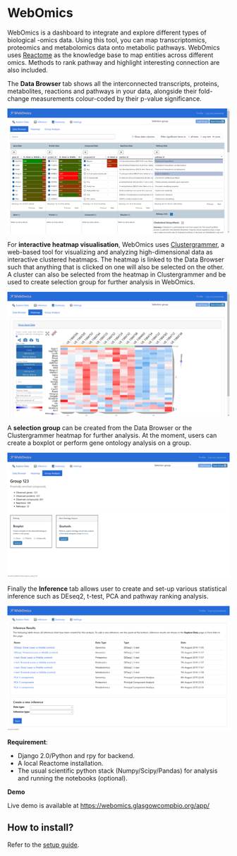# WebOmics
WebOmics is a dashboard to integrate and explore different types of biological -omics data. 
Using this tool, you can map transcriptomics, proteomics and metabolomics data onto metabolic pathways. 
WebOmics uses [Reactome](https://reactome.org/) as the knowledge base to map entities across different omics.
Methods to rank pathway and highlight interesting connection are also included.

The **Data Browser** tab shows all the interconnected transcripts, proteins, metabolites, reactions and pathways in your data, alongside their fold-change measurements colour-coded by their p-value significance.

![Data Explorer](web_omics/images/screenshot1.PNG?raw=true "Data Explorer")

For **interactive heatmap visualisation**, WebOmics uses [Clustergrammer](https://amp.pharm.mssm.edu/clustergrammer/), a web-based tool for visualizing and analyzing high-dimensional data as interactive clustered heatmaps.
The heatmap is linked to the Data Browser such that anything that is clicked on one will also be selected on the other.
A cluster can also be selected from the heatmap in Clustergrammer and be used to create selection group for further analysis in WebOmics.

![Heatmap](web_omics/images/screenshot2.PNG?raw=true "Heatmap")

A **selection group** can be created from the Data Browser or the Clustergrammer heatmap for further analysis. At the moment, users can create a boxplot or perform gene ontology analysis on a group.

![Group Analysis](web_omics/images/screenshot3.PNG?raw=true "Group Analysis")

Finally the **Inference** tab allows user to create and set-up various statistical inference such as DEseq2, t-test, PCA and pathway ranking analysis.

![Inference](web_omics/images/screenshot4.PNG?raw=true "Inference")

**Requirement**:
- Django 2.0/Python and rpy for backend.
- A local Reactome installation.
- The usual scientific python stack (Numpy/Scipy/Pandas) for analysis and running the notebooks (optional).

**Demo**

Live demo is available at https://webomics.glasgowcompbio.org/app/

## How to install?

Refer to the [setup guide](setup_guide.md).
